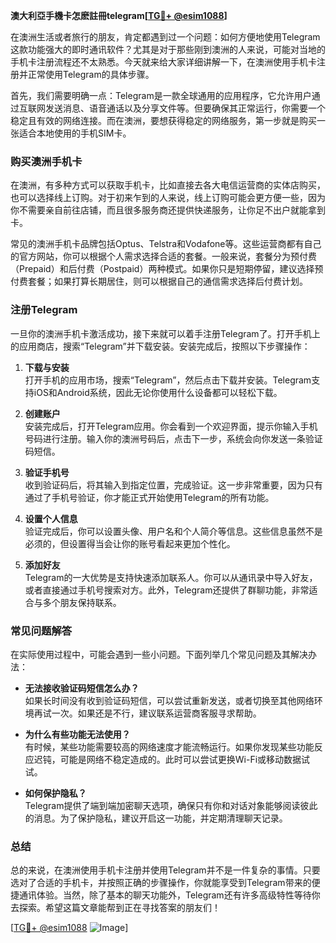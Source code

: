 **澳大利亞手機卡怎麽註冊telegram[[TG💪+ @esim1088](https://t.me/s/esim1088)]**

在澳洲生活或者旅行的朋友，肯定都遇到过一个问题：如何方便地使用Telegram这款功能强大的即时通讯软件？尤其是对于那些刚到澳洲的人来说，可能对当地的手机卡注册流程还不太熟悉。今天就来给大家详细讲解一下，在澳洲使用手机卡注册并正常使用Telegram的具体步骤。

首先，我们需要明确一点：Telegram是一款全球通用的应用程序，它允许用户通过互联网发送消息、语音通话以及分享文件等。但要确保其正常运行，你需要一个稳定且有效的网络连接。而在澳洲，要想获得稳定的网络服务，第一步就是购买一张适合本地使用的手机SIM卡。

### 购买澳洲手机卡

在澳洲，有多种方式可以获取手机卡，比如直接去各大电信运营商的实体店购买，也可以选择线上订购。对于初来乍到的人来说，线上订购可能会更方便一些，因为你不需要亲自前往店铺，而且很多服务商还提供快递服务，让你足不出户就能拿到卡。

常见的澳洲手机卡品牌包括Optus、Telstra和Vodafone等。这些运营商都有自己的官方网站，你可以根据个人需求选择合适的套餐。一般来说，套餐分为预付费（Prepaid）和后付费（Postpaid）两种模式。如果你只是短期停留，建议选择预付费套餐；如果打算长期居住，则可以根据自己的通信需求选择后付费计划。

### 注册Telegram

一旦你的澳洲手机卡激活成功，接下来就可以着手注册Telegram了。打开手机上的应用商店，搜索“Telegram”并下载安装。安装完成后，按照以下步骤操作：

1. **下载与安装**  
   打开手机的应用市场，搜索“Telegram”，然后点击下载并安装。Telegram支持iOS和Android系统，因此无论你使用什么设备都可以轻松下载。

2. **创建账户**  
   安装完成后，打开Telegram应用。你会看到一个欢迎界面，提示你输入手机号码进行注册。输入你的澳洲号码后，点击下一步，系统会向你发送一条验证码短信。

3. **验证手机号**  
   收到验证码后，将其输入到指定位置，完成验证。这一步非常重要，因为只有通过了手机号验证，你才能正式开始使用Telegram的所有功能。

4. **设置个人信息**  
   验证完成后，你可以设置头像、用户名和个人简介等信息。这些信息虽然不是必须的，但设置得当会让你的账号看起来更加个性化。

5. **添加好友**  
   Telegram的一大优势是支持快速添加联系人。你可以从通讯录中导入好友，或者直接通过手机号搜索对方。此外，Telegram还提供了群聊功能，非常适合与多个朋友保持联系。

### 常见问题解答

在实际使用过程中，可能会遇到一些小问题。下面列举几个常见问题及其解决办法：

- **无法接收验证码短信怎么办？**  
  如果长时间没有收到验证码短信，可以尝试重新发送，或者切换至其他网络环境再试一次。如果还是不行，建议联系运营商客服寻求帮助。

- **为什么有些功能无法使用？**  
  有时候，某些功能需要较高的网络速度才能流畅运行。如果你发现某些功能反应迟钝，可能是网络不稳定造成的。此时可以尝试更换Wi-Fi或移动数据试试。

- **如何保护隐私？**  
  Telegram提供了端到端加密聊天选项，确保只有你和对话对象能够阅读彼此的消息。为了保护隐私，建议开启这一功能，并定期清理聊天记录。

### 总结

总的来说，在澳洲使用手机卡注册并使用Telegram并不是一件复杂的事情。只要选对了合适的手机卡，并按照正确的步骤操作，你就能享受到Telegram带来的便捷通讯体验。当然，除了基本的聊天功能外，Telegram还有许多高级特性等待你去探索。希望这篇文章能帮到正在寻找答案的朋友们！

[[TG💪+ @esim1088](https://t.me/s/esim1088) ![Image](https://i.postimg.cc/4NQfJmqS/Snipaste-2025-05-13-00-14-12.png)]